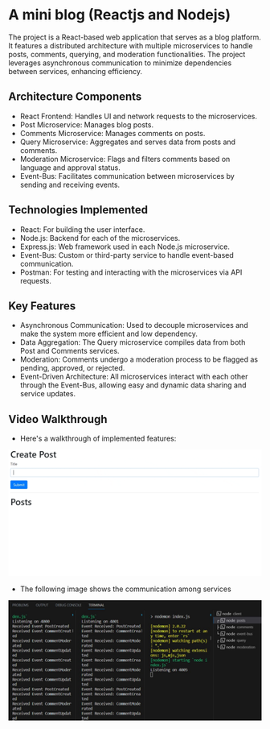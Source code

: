 # A mini blog (Reactjs and Nodejs)

The project is a React-based web application that serves as a blog platform. It features a distributed architecture with multiple microservices to handle posts, comments, querying, and moderation functionalities. The project leverages asynchronous communication to minimize dependencies between services, enhancing efficiency.

## Architecture Components

* React Frontend: Handles UI and network requests to the microservices.
* Post Microservice: Manages blog posts.
* Comments Microservice: Manages comments on posts.
* Query Microservice: Aggregates and serves data from posts and comments.
* Moderation Microservice: Flags and filters comments based on language and approval status.
* Event-Bus: Facilitates communication between microservices by sending and receiving events.

## Technologies Implemented

* React: For building the user interface.
* Node.js: Backend for each of the microservices.
* Express.js: Web framework used in each Node.js microservice.
* Event-Bus: Custom or third-party service to handle event-based communication.
* Postman: For testing and interacting with the microservices via API requests.


## Key Features

* Asynchronous Communication: Used to decouple microservices and make the system more efficient and low dependency.
* Data Aggregation: The Query microservice compiles data from both Post and Comments services.
* Moderation: Comments undergo a moderation process to be flagged as pending, approved, or rejected.
* Event-Driven Architecture: All microservices interact with each other through the Event-Bus, allowing easy and dynamic data sharing and service updates.

## Video Walkthrough

* Here's a walkthrough of implemented features:
<img src="./blog/assets/microservices blogpost.gif" title='Video Walkthrough' width='' alt='Video Walkthrough' />

* The following image shows the communication among services
<img src="./blog/assets/terminals-communication.jpg" title='terminals-communication' width='' alt='terminals-communication' />
